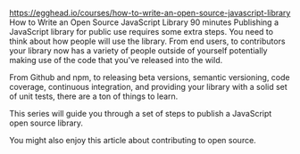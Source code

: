 https://egghead.io/courses/how-to-write-an-open-source-javascript-library
How to Write an Open Source JavaScript Library
 90 minutes
Publishing a JavaScript library for public use requires some extra steps. You need to think about how people will use the library. From end users, to contributors your library now has a variety of people outside of yourself potentially making use of the code that you've released into the wild.

From Github and npm, to releasing beta versions, semantic versioning, code coverage, continuous integration, and providing your library with a solid set of unit tests, there are a ton of things to learn.

This series will guide you through a set of steps to publish a JavaScript open source library.

You might also enjoy this article about contributing to open source.
